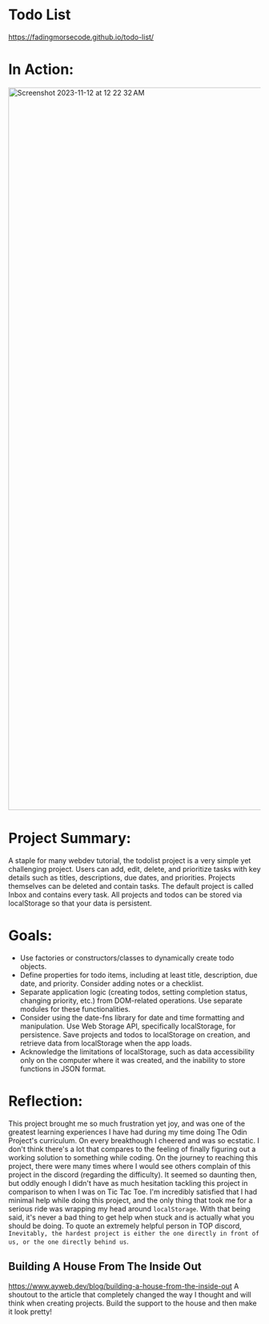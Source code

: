 # Todo List
https://fadingmorsecode.github.io/todo-list/
# In Action: 
<img width="1440" alt="Screenshot 2023-11-12 at 12 22 32 AM" src="https://github.com/fadingmorsecode/todo-list/assets/106215095/6bb0198f-8cc5-42c5-80b6-4c69c288f801">

# Project Summary:
A staple for many webdev tutorial, the todolist project is a very simple yet challenging project. Users can add, edit, delete, and prioritize tasks with key details such as titles, descriptions, due dates, and priorities. Projects themselves can be deleted and contain tasks. The default project is called Inbox and contains every task. All projects and todos can be stored via localStorage so that your data is persistent. 

# Goals:
* Use factories or constructors/classes to dynamically create todo objects.
* Define properties for todo items, including at least title, description, due date, and priority. Consider adding notes or a checklist.
* Separate application logic (creating todos, setting completion status, changing priority, etc.) from DOM-related operations. Use separate modules for these functionalities.
* Consider using the date-fns library for date and time formatting and manipulation. Use Web Storage API, specifically localStorage, for persistence. Save projects and todos to localStorage on creation, and retrieve data from localStorage when the app loads.
* Acknowledge the limitations of localStorage, such as data accessibility only on the computer where it was created, and the inability to store functions in JSON format.
  
# Reflection:
This project brought me so much frustration yet joy, and was one of the greatest learning experiences I have had during my time doing The Odin Project's curriculum. On every breakthough I cheered and was so ecstatic. I don't think there's a lot that compares to the feeling of finally figuring out a working solution to something while coding. On the journey to reaching this project, there were many times where I would see others complain of this project in the discord (regarding the difficulty). It seemed so daunting then, but oddly enough I didn't have as much hesitation tackling this project in comparison to when I was on Tic Tac Toe. I'm incredibly satisfied that I had minimal help while doing this project, and the only thing that took me for a serious ride was wrapping my head around `localStorage`. With that being said, it's never a bad thing to get help when stuck and is actually what you should be doing. To quote an extremely helpful person in TOP discord, `Inevitably, the hardest project is either the one directly in front of us, or the one directly behind us`. 
## Building A House From The Inside Out
https://www.ayweb.dev/blog/building-a-house-from-the-inside-out
A shoutout to the article that completely changed the way I thought and will think when creating projects. Build the support to the house and then make it look pretty!
